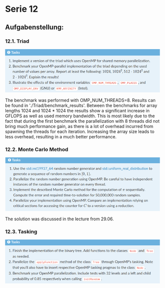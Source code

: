 # Serie 12

## Aufgabenstellung:
### 12.1. Triad
![Task 12.1.](https://github.com/kroppel/hpc-repo/blob/main/12_OpenMP/12_1.png)  

The benchmark was performed with OMP_NUM_THREADS=8. Results can be found in './Triad/benchmark_results'.
Between the benchmarks for array lengths 1024 and 1024 * 1024 the results show a significant increase in
GFLOPS as well as used memory bandwidth. This is most likely due to the fact that during the first benchmark
the parallelization with 8 threads did not bring much performance gain, as there is a lot of overhead
incurred from spawning the threads for each iteration. Increasing the array size leads to less overhead, resulting
in a much better performance.

### 12.2. Monte Carlo Method


![Task 12.2.](https://github.com/kroppel/hpc-repo/blob/main/12_OpenMP/12_2.png)

The solution was discussed in the lecture from 29.06.



### 12.3. Tasking


![Task 12.3.](https://github.com/kroppel/hpc-repo/blob/main/12_OpenMP/12_3.png)
